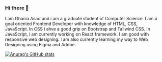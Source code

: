 ### Hi there 👋

I am Ghania Asad and i am a graduate student of Computer Science. I am a goal oriented Frontend Developer with knowledge of HTML, CSS, JavaScript. In CSS i ahve a good grip on Bootstrap and Tailwind CSS. In JavaScript, i am currently working on React framework. I am good with responsive web designing. I am also currently learning my way to Web Designing using Figma and Adobe.

[![Anurag's GitHub stats](https://github-readme-stats.vercel.app/api?username=gha1nia)](https://github.com/anuraghazra/github-readme-stats)
